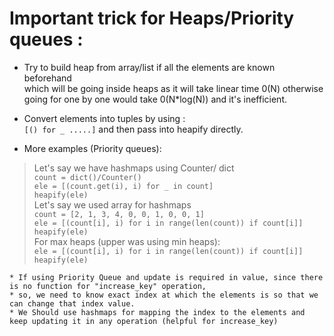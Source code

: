 # Important trick for Heaps/Priority queues :   
* Try to build heap from array/list if all the elements are known beforehand   
which will be going inside heaps as it will take linear time 0(N) otherwise   
going for one by one would take 0(N*log(N)) and it's inefficient.   
* Convert elements into tuples by using :       
```[() for _ .....]``` and then pass into heapify directly.   

* More examples (Priority queues):       
> Let's say we have hashmaps using Counter/ dict      
```count = dict()/Counter()```     
```ele = [(count.get(i), i) for _ in count]```   
```heapify(ele)```        
> Let's say we used array for hashmaps   
```count = [2, 1, 3, 4, 0, 0, 1, 0, 0, 1]```    
```ele = [(count[i], i) for i in range(len(count)) if count[i]]```    
```heapify(ele)```    
> For max heaps (upper was using min heaps):       
```ele = [(count[i], i) for i in range(len(count)) if count[i]]```    
```heapify(ele)```
```    
* If using Priority Queue and update is required in value, since there is no function for "increase_key" operation,
* so, we need to know exact index at which the elements is so that we can change that index value.
* We Should use hashmaps for mapping the index to the elements and keep updating it in any operation (helpful for increase_key) 
